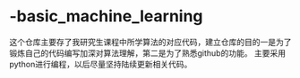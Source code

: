 # -basic_machine_learning
这个仓库主要存了我研究生课程中所学算法的对应代码，建立仓库的目的一是为了锻炼自己的代码编写加深对算法理解，第二是为了熟悉github的功能。
主要采用python进行编程，以后尽量坚持陆续更新相关代码。

